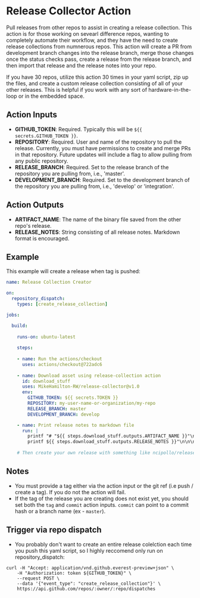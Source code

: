 # Release Collector Action
Pull releases from other repos to assist in creating a release collection. This action is for those working on sevearl difference repos, wanting to completely automate their workflow, and they have the need to create release collections from numnerous repos. This action will create a PR from development branch changes into the release branch, merge those changes once the status checks pass, create a release from the release branch, and then import that release and the release notes into your repo.  

If you have 30 repos, utilize this action 30 times in your yaml script, zip up the files, and create a custom release collection consisting of all of your other releases. This is helpful if you work with any sort of hardware-in-the-loop or in the embedded space.


## Action Inputs
- **GITHUB_TOKEN**: Required. Typically this will be `${{ secrets.GITHUB_TOKEN }}`.
- **REPOSITORY**: Required. User and name of the repository to pull the release. Currently, you must have permissions to create and merge PRs in that repository. Future updates will include a flag to allow pulling from any public repository.
- **RELEASE_BRANCH**: Required. Set to the release branch of the repository you are pulling from, i.e., 'master'.
- **DEVELOPMENT_BRANCH**: Required. Set to the development branch of the repository you are pulling from, i.e., 'develop' or 'integration'.


## Action Outputs
- **ARTIFACT_NAME**: The name of the binary file saved from the other repo's release.
- **RELEASE_NOTES**: String consisting of all release notes. Markdown format is encouraged.


## Example
This example will create a release when tag is pushed:

```yml
name: Release Collection Creator

on:
  repository_dispatch:
    types: [create_release_collection]

jobs:

  build:
  
    runs-on: ubuntu-latest
    
    steps:
    
    - name: Run the actions/checkout
      uses: actions/checkout@722adc6
      
    - name: Download asset using release-collection action
      id: download_stuff
      uses: MikeHamilton-RW/release-collector@v1.0
      env:
        GITHUB_TOKEN: ${{ secrets.TOKEN }}
        REPOSITORY: my-user-name-or-organization/my-repo
        RELEASE_BRANCH: master
        DEVELOPMENT_BRANCH: develop

    - name: Print release notes to markdown file
      run: |
        printf "# "${{ steps.download_stuff.outputs.ARTIFACT_NAME }}"\n\n" >> ReleaseNotes.md
        printf ${{ steps.download_stuff.outputs.RELEASE_NOTES }}"\n\n\n" >> ReleaseNotes.md
    
    # Then create your own release with something like ncipollo/release-action
```

## Notes
- You must provide a tag either via the action input or the git ref (i.e push / create a tag). If you do not the action will fail.
- If the tag of the release you are creating does not exist yet, you should set both the `tag` and `commit` action inputs. `commit` can point to a commit hash or a branch name (ex - `master`).


## Trigger via repo dispatch
- You probably don't want to create an entire release colelction each time you push this yaml script, so I highly reccomend only run on repository_dispatch:
```
curl -H "Accept: application/vnd.github.everest-preview+json" \
    -H "Authorization: token ${GITHUB_TOKEN}" \
    --request POST \
    --data '{"event_type": "create_release_collection"}' \
    https://api.github.com/repos/:owner/:repo/dispatches
```  
